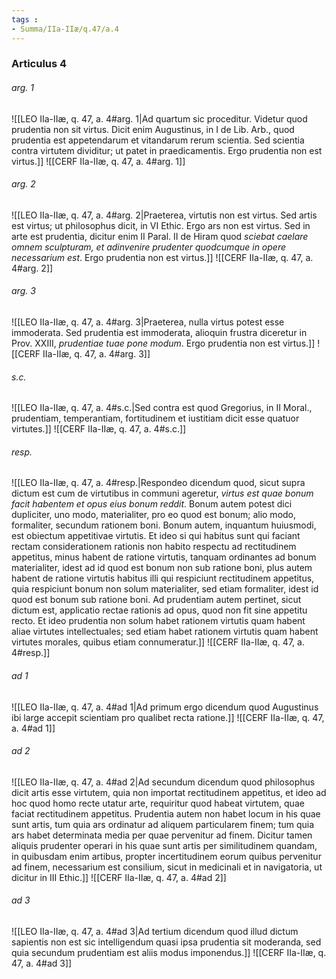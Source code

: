```yaml
---
tags : 
- Summa/IIa-IIæ/q.47/a.4
---
```


### Articulus 4

###### arg. 1
![[LEO IIa-IIæ, q. 47, a. 4#arg. 1|Ad quartum sic proceditur. Videtur quod prudentia non sit virtus. Dicit enim Augustinus, in I de Lib. Arb., quod prudentia est appetendarum et vitandarum rerum scientia. Sed scientia contra virtutem dividitur; ut patet in praedicamentis. Ergo prudentia non est virtus.]]
![[CERF IIa-IIæ, q. 47, a. 4#arg. 1]]

###### arg. 2
![[LEO IIa-IIæ, q. 47, a. 4#arg. 2|Praeterea, virtutis non est virtus. Sed artis est virtus; ut philosophus dicit, in VI Ethic. Ergo ars non est virtus. Sed in arte est prudentia, dicitur enim II Paral. II de Hiram quod *sciebat caelare omnem sculpturam, et adinvenire prudenter quodcumque in opere necessarium est*. Ergo prudentia non est virtus.]]
![[CERF IIa-IIæ, q. 47, a. 4#arg. 2]]

###### arg. 3
![[LEO IIa-IIæ, q. 47, a. 4#arg. 3|Praeterea, nulla virtus potest esse immoderata. Sed prudentia est immoderata, alioquin frustra diceretur in Prov. XXIII, *prudentiae tuae pone modum*. Ergo prudentia non est virtus.]]
![[CERF IIa-IIæ, q. 47, a. 4#arg. 3]]

###### s.c.
![[LEO IIa-IIæ, q. 47, a. 4#s.c.|Sed contra est quod Gregorius, in II Moral., prudentiam, temperantiam, fortitudinem et iustitiam dicit esse quatuor virtutes.]]
![[CERF IIa-IIæ, q. 47, a. 4#s.c.]]

###### resp.
![[LEO IIa-IIæ, q. 47, a. 4#resp.|Respondeo dicendum quod, sicut supra dictum est cum de virtutibus in communi ageretur, *virtus est quae bonum facit habentem et opus eius bonum reddit*. Bonum autem potest dici dupliciter, uno modo, materialiter, pro eo quod est bonum; alio modo, formaliter, secundum rationem boni. Bonum autem, inquantum huiusmodi, est obiectum appetitivae virtutis. Et ideo si qui habitus sunt qui faciant rectam considerationem rationis non habito respectu ad rectitudinem appetitus, minus habent de ratione virtutis, tanquam ordinantes ad bonum materialiter, idest ad id quod est bonum non sub ratione boni, plus autem habent de ratione virtutis habitus illi qui respiciunt rectitudinem appetitus, quia respiciunt bonum non solum materialiter, sed etiam formaliter, idest id quod est bonum sub ratione boni. Ad prudentiam autem pertinet, sicut dictum est, applicatio rectae rationis ad opus, quod non fit sine appetitu recto. Et ideo prudentia non solum habet rationem virtutis quam habent aliae virtutes intellectuales; sed etiam habet rationem virtutis quam habent virtutes morales, quibus etiam connumeratur.]]
![[CERF IIa-IIæ, q. 47, a. 4#resp.]]

###### ad 1
![[LEO IIa-IIæ, q. 47, a. 4#ad 1|Ad primum ergo dicendum quod Augustinus ibi large accepit scientiam pro qualibet recta ratione.]]
![[CERF IIa-IIæ, q. 47, a. 4#ad 1]]

###### ad 2
![[LEO IIa-IIæ, q. 47, a. 4#ad 2|Ad secundum dicendum quod philosophus dicit artis esse virtutem, quia non importat rectitudinem appetitus, et ideo ad hoc quod homo recte utatur arte, requiritur quod habeat virtutem, quae faciat rectitudinem appetitus. Prudentia autem non habet locum in his quae sunt artis, tum quia ars ordinatur ad aliquem particularem finem; tum quia ars habet determinata media per quae pervenitur ad finem. Dicitur tamen aliquis prudenter operari in his quae sunt artis per similitudinem quandam, in quibusdam enim artibus, propter incertitudinem eorum quibus pervenitur ad finem, necessarium est consilium, sicut in medicinali et in navigatoria, ut dicitur in III Ethic.]]
![[CERF IIa-IIæ, q. 47, a. 4#ad 2]]

###### ad 3
![[LEO IIa-IIæ, q. 47, a. 4#ad 3|Ad tertium dicendum quod illud dictum sapientis non est sic intelligendum quasi ipsa prudentia sit moderanda, sed quia secundum prudentiam est aliis modus imponendus.]]
![[CERF IIa-IIæ, q. 47, a. 4#ad 3]]

